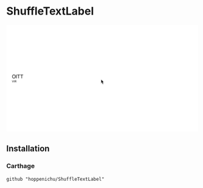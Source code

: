 # ShuffleTextLabel

![Capture](Capture/Capture.gif)


## Installation

### Carthage

```
github "hoppenichu/ShuffleTextLabel"
```
